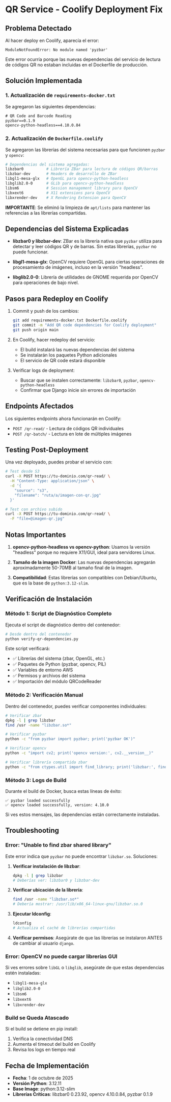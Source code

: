 # QR Service - Coolify Deployment Fix

## Problema Detectado

Al hacer deploy en Coolify, aparecía el error:
```
ModuleNotFoundError: No module named 'pyzbar'
```

Este error ocurría porque las nuevas dependencias del servicio de lectura de códigos QR no estaban incluidas en el Dockerfile de producción.

## Solución Implementada

### 1. Actualización de `requirements-docker.txt`

Se agregaron las siguientes dependencias:

```txt
# QR Code and Barcode Reading
pyzbar==0.1.9
opencv-python-headless==4.10.0.84
```

### 2. Actualización de `Dockerfile.coolify`

Se agregaron las librerías del sistema necesarias para que funcionen `pyzbar` y `opencv`:

```dockerfile
# Dependencias del sistema agregadas:
libzbar0          # Librería ZBar para lectura de códigos QR/barras
libzbar-dev       # Headers de desarrollo de ZBar
libgl1-mesa-glx   # OpenGL para opencv-python-headless
libglib2.0-0      # GLib para opencv-python-headless
libsm6            # Session management library para OpenCV
libxext6          # X11 extensions para OpenCV
libxrender-dev    # X Rendering Extension para OpenCV
```

**IMPORTANTE**: Se eliminó la limpieza de `apt/lists` para mantener las referencias a las librerías compartidas.

## Dependencias del Sistema Explicadas

- **libzbar0 y libzbar-dev**: ZBar es la librería nativa que `pyzbar` utiliza para detectar y leer códigos QR y de barras. Sin estas librerías, `pyzbar` no puede funcionar.

- **libgl1-mesa-glx**: OpenCV requiere OpenGL para ciertas operaciones de procesamiento de imágenes, incluso en la versión "headless".

- **libglib2.0-0**: Librería de utilidades de GNOME requerida por OpenCV para operaciones de bajo nivel.

## Pasos para Redeploy en Coolify

1. Commit y push de los cambios:
   ```bash
   git add requirements-docker.txt Dockerfile.coolify
   git commit -m "Add QR code dependencies for Coolify deployment"
   git push origin main
   ```

2. En Coolify, hacer redeploy del servicio:
   - El build instalará las nuevas dependencias del sistema
   - Se instalarán los paquetes Python adicionales
   - El servicio de QR code estará disponible

3. Verificar logs de deployment:
   - Buscar que se instalen correctamente: `libzbar0`, `pyzbar`, `opencv-python-headless`
   - Confirmar que Django inicie sin errores de importación

## Endpoints Afectados

Los siguientes endpoints ahora funcionarán en Coolify:

- `POST /qr-read/` - Lectura de códigos QR individuales
- `POST /qr-batch/` - Lectura en lote de múltiples imágenes

## Testing Post-Deployment

Una vez deployado, puedes probar el servicio con:

```bash
# Test desde S3
curl -X POST https://tu-dominio.com/qr-read/ \
  -H "Content-Type: application/json" \
  -d '{
    "source": "s3",
    "filename": "ruta/a/imagen-con-qr.jpg"
  }'

# Test con archivo subido
curl -X POST https://tu-dominio.com/qr-read/ \
  -F "file=@imagen-qr.jpg"
```

## Notas Importantes

1. **opencv-python-headless vs opencv-python**: Usamos la versión "headless" porque no requiere X11/GUI, ideal para servidores Linux.

2. **Tamaño de la imagen Docker**: Las nuevas dependencias agregarán aproximadamente 50-70MB al tamaño final de la imagen.

3. **Compatibilidad**: Estas librerías son compatibles con Debian/Ubuntu, que es la base de `python:3.12-slim`.

## Verificación de Instalación

### Método 1: Script de Diagnóstico Completo

Ejecuta el script de diagnóstico dentro del contenedor:

```bash
# Desde dentro del contenedor
python verify-qr-dependencies.py
```

Este script verificará:
- ✅ Librerías del sistema (zbar, OpenGL, etc.)
- ✅ Paquetes de Python (pyzbar, opencv, PIL)
- ✅ Variables de entorno AWS
- ✅ Permisos y archivos del sistema
- ✅ Importación del módulo QRCodeReader

### Método 2: Verificación Manual

Dentro del contenedor, puedes verificar componentes individuales:

```bash
# Verificar zbar
dpkg -l | grep libzbar
find /usr -name "libzbar.so*"

# Verificar pyzbar
python -c "from pyzbar import pyzbar; print('pyzbar OK')"

# Verificar opencv
python -c "import cv2; print('opencv version:', cv2.__version__)"

# Verificar librería compartida zbar
python -c "from ctypes.util import find_library; print('libzbar:', find_library('zbar'))"
```

### Método 3: Logs de Build

Durante el build de Docker, busca estas líneas de éxito:

```
✅ pyzbar loaded successfully
✅ opencv loaded successfully, version: 4.10.0
```

Si ves estos mensajes, las dependencias están correctamente instaladas.

## Troubleshooting

### Error: "Unable to find zbar shared library"

Este error indica que `pyzbar` no puede encontrar `libzbar.so`. Soluciones:

1. **Verificar instalación de libzbar**:
   ```bash
   dpkg -l | grep libzbar
   # Deberías ver: libzbar0 y libzbar-dev
   ```

2. **Verificar ubicación de la librería**:
   ```bash
   find /usr -name "libzbar.so*"
   # Debería mostrar: /usr/lib/x86_64-linux-gnu/libzbar.so.0
   ```

3. **Ejecutar ldconfig**:
   ```bash
   ldconfig
   # Actualiza el caché de librerías compartidas
   ```

4. **Verificar permisos**: Asegúrate de que las librerías se instalaron ANTES de cambiar al usuario `django`.

### Error: OpenCV no puede cargar librerías GUI

Si ves errores sobre `libGL` o `libglib`, asegúrate de que estas dependencias estén instaladas:
- `libgl1-mesa-glx`
- `libglib2.0-0`
- `libsm6`
- `libxext6`
- `libxrender-dev`

### Build se Queda Atascado

Si el build se detiene en pip install:
1. Verifica la conectividad DNS
2. Aumenta el timeout del build en Coolify
3. Revisa los logs en tiempo real

## Fecha de Implementación

- **Fecha**: 1 de octubre de 2025
- **Versión Python**: 3.12.11
- **Base Image**: python:3.12-slim
- **Librerías Críticas**: libzbar0 0.23.92, opencv 4.10.0.84, pyzbar 0.1.9
